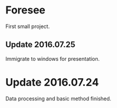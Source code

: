 # Foresee

First small project.

## Update 2016.07.25
Immigrate to windows for presentation.

# Update 2016.07.24
Data processing and basic method finished.
